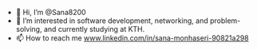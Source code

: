 - 👋 Hi, I’m @Sana8200
- 👀 I’m interested in software development, networking, and problem-solving, and currently studying at KTH. 
- 📫 How to reach me www.linkedin.com/in/sana-monhaseri-90821a298

<!---
Sana8200/Sana8200 is a ✨ special ✨ repository because its `README.md` (this file) appears on your GitHub profile.
You can click the Preview link to take a look at your changes.
--->
